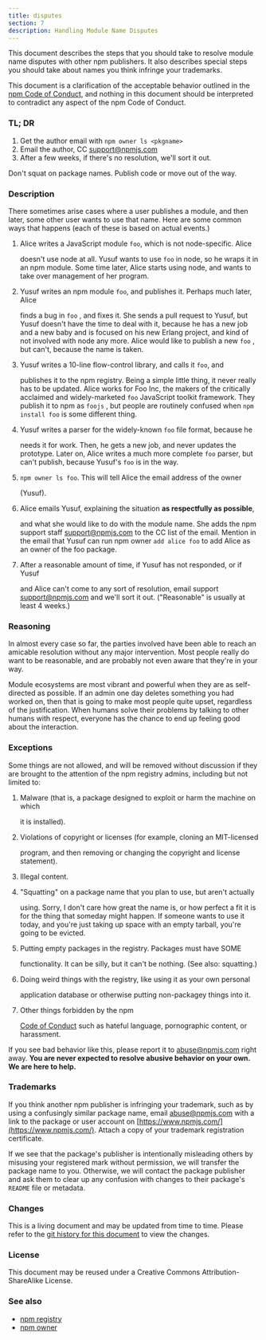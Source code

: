 ```yaml
---
title: disputes
section: 7
description: Handling Module Name Disputes
---
```


This document describes the steps that you should take to resolve module name
disputes with other npm publishers. It also describes special steps you should
take about names you think infringe your trademarks.

This document is a clarification of the acceptable behavior outlined in the
[npm Code of Conduct](https://www.npmjs.com/policies/conduct), and nothing in
this document should be interpreted to contradict any aspect of the npm Code of
Conduct.

### TL; DR

1. Get the author email with `npm owner ls <pkgname>`
2. Email the author, CC <support@npmjs.com>
3. After a few weeks, if there's no resolution, we'll sort it out.

Don't squat on package names.  Publish code or move out of the way.

### Description

There sometimes arise cases where a user publishes a module, and then later, 
some other user wants to use that name. Here are some common ways that happens
(each of these is based on actual events.)

1. Alice writes a JavaScript module `foo`, which is not node-specific. Alice

   doesn't use node at all. Yusuf wants to use `foo` in node, so he wraps it in
   an npm module. Some time later, Alice starts using node, and wants to take
   over management of her program.

2. Yusuf writes an npm module `foo`, and publishes it. Perhaps much later, Alice

   finds a bug in `foo` , and fixes it. She sends a pull request to Yusuf, but
   Yusuf doesn't have the time to deal with it, because he has a new job and a
   new baby and is focused on his new Erlang project, and kind of not involved
   with node any more. Alice would like to publish a new `foo` , but can't, 
   because the name is taken.

3. Yusuf writes a 10-line flow-control library, and calls it `foo`, and

   publishes it to the npm registry. Being a simple little thing, it never
   really has to be updated. Alice works for Foo Inc, the makers of the
   critically acclaimed and widely-marketed `foo` JavaScript toolkit framework.
   They publish it to npm as `foojs` , but people are routinely confused when
`npm install foo` is some different thing.

4. Yusuf writes a parser for the widely-known `foo` file format, because he

   needs it for work. Then, he gets a new job, and never updates the prototype.
   Later on, Alice writes a much more complete `foo` parser, but can't publish, 
   because Yusuf's `foo` is in the way.

1. `npm owner ls foo`. This will tell Alice the email address of the owner

   (Yusuf).

2. Alice emails Yusuf, explaining the situation **as respectfully as possible**,

   and what she would like to do with the module name. She adds the npm support
   staff <support@npmjs.com> to the CC list of the email. Mention in the email
   that Yusuf can run npm owner `add alice foo` to add Alice as an owner of the
   foo package.

3. After a reasonable amount of time, if Yusuf has not responded, or if Yusuf

   and Alice can't come to any sort of resolution, email support
   <support@npmjs.com> and we'll sort it out. ("Reasonable" is usually at least
   4 weeks.)

### Reasoning

In almost every case so far, the parties involved have been able to reach an
amicable resolution without any major intervention. Most people really do want
to be reasonable, and are probably not even aware that they're in your way.

Module ecosystems are most vibrant and powerful when they are as self-directed
as possible. If an admin one day deletes something you had worked on, then that
is going to make most people quite upset, regardless of the justification. When
humans solve their problems by talking to other humans with respect, everyone
has the chance to end up feeling good about the interaction.

### Exceptions

Some things are not allowed, and will be removed without discussion if they are
brought to the attention of the npm registry admins, including but not limited
to:

1. Malware (that is, a package designed to exploit or harm the machine on which

   it is installed).

2. Violations of copyright or licenses (for example, cloning an MIT-licensed

   program, and then removing or changing the copyright and license statement).

3. Illegal content.
4. "Squatting" on a package name that you plan to use, but aren't actually

   using. Sorry, I don't care how great the name is, or how perfect a fit it is
   for the thing that someday might happen. If someone wants to use it today, 
   and you're just taking up space with an empty tarball, you're going to be
   evicted.

5. Putting empty packages in the registry. Packages must have SOME

   functionality. It can be silly, but it can't be nothing. (See also:
   squatting.)

6. Doing weird things with the registry, like using it as your own personal

   application database or otherwise putting non-packagey things into it.

7. Other things forbidden by the npm

   [Code of Conduct](https://www.npmjs.com/policies/conduct) such as hateful
   language, pornographic content, or harassment.

If you see bad behavior like this, please report it to <abuse@npmjs.com> right
away. **You are never expected to resolve abusive behavior on your own. We are
here to help.**

### Trademarks

If you think another npm publisher is infringing your trademark, such as by
using a confusingly similar package name, email <abuse@npmjs.com> with a link to
the package or user account on [https://www.npmjs.com/](https://www.npmjs.com/).
Attach a copy of your trademark registration certificate.

If we see that the package's publisher is intentionally misleading others by
misusing your registered mark without permission, we will transfer the package
name to you. Otherwise, we will contact the package publisher and ask them to
clear up any confusion with changes to their package's `README` file or
metadata.

### Changes

This is a living document and may be updated from time to time. Please refer to
the [git history for this document](https://github.com/npm/cli/commits/latest/doc/misc/npm-disputes.md)
to view the changes.

### License

This document may be reused under a Creative Commons Attribution-ShareAlike
License.

### See also

* [npm registry](/using-npm/registry)
* [npm owner](/commands/npm-owner)
